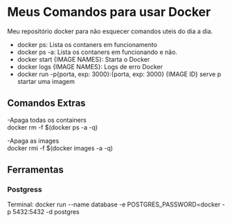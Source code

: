 <h1>Meus Comandos para usar Docker</h1>
<p>Meu repositório docker para não esquecer comandos uteis do dia a dia.</p>

<ul>
  <li>docker ps: Lista os contaners em funcionamento</li>
  <li>docker ps -a: Lista os contaners em funcionando e não.</li>
  <li>docker start {IMAGE NAMES}: Starta o Docker</li>
  <li>docker logs {IMAGE NAMES}: Logs de erro Docker</li>
  <li>docker run -p{porta, exp: 3000}:{porta, exp: 3000} {IMAGE ID} serve p startar uma imagem</li>
</ul>

<h2>Comandos Extras</h2>
 -Apaga todas os containers <br>
 docker rm -f $(docker ps -a -q)
  
 -Apaga as images <br>
 docker rmi -f $(docker images -a -q)
 
<h2>Ferramentas</h2>
 
<h3>Postgress</h3>
Terminal: docker run --name database -e POSTGRES_PASSWORD=docker -p 5432:5432 -d postgres
